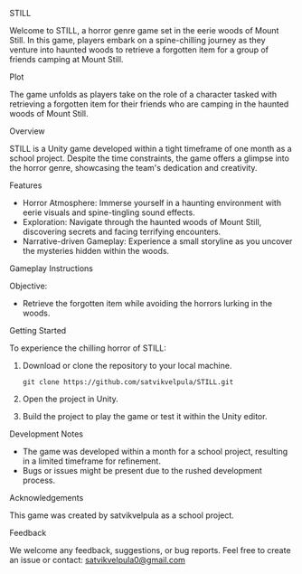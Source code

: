 STILL

Welcome to STILL, a horror genre game set in the eerie woods of Mount Still. In this game, players embark on a spine-chilling journey as they venture into haunted woods to retrieve a forgotten item for a group of friends camping at Mount Still.

Plot

The game unfolds as players take on the role of a character tasked with retrieving a forgotten item for their friends who are camping in the haunted woods of Mount Still.

Overview

STILL is a Unity game developed within a tight timeframe of one month as a school project. Despite the time constraints, the game offers a glimpse into the horror genre, showcasing the team's dedication and creativity.

Features

- Horror Atmosphere: Immerse yourself in a haunting environment with eerie visuals and spine-tingling sound effects.
- Exploration: Navigate through the haunted woods of Mount Still, discovering secrets and facing terrifying encounters.
- Narrative-driven Gameplay: Experience a small storyline as you uncover the mysteries hidden within the woods.

Gameplay Instructions

Objective:
   - Retrieve the forgotten item while avoiding the horrors lurking in the woods.

Getting Started

To experience the chilling horror of STILL:

1. Download or clone the repository to your local machine.
   
   ```
   git clone https://github.com/satvikvelpula/STILL.git
   ```

2. Open the project in Unity.

3. Build the project to play the game or test it within the Unity editor.

Development Notes

- The game was developed within a month for a school project, resulting in a limited timeframe for refinement.
- Bugs or issues might be present due to the rushed development process.

Acknowledgements

This game was created by satvikvelpula as a school project.

Feedback

We welcome any feedback, suggestions, or bug reports. Feel free to create an issue or contact: satvikvelpula0@gmail.com
